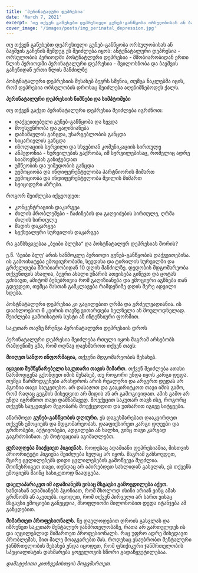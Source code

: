 ```yaml
---
title: 'პერინატალური დეპრესია'
date: 'March 7, 2021'
excerpt: 'თუ თქვენ გაწუხებთ დეპრესიული გუნებ-განწყობა ორსულობისას ან ბავშვის გაჩენის შემდეგ '
cover_image: '/images/posts/img_perinatal_depression.jpg'
---
```


თუ თქვენ გაწუხებთ დეპრესიული გუნებ-განწყობა ორსულობისას ან ბავშვის გაჩენის შემდეგ ეს შეიძლება იყოს:
ანტენატალური დეპრესია - ორსულობის პერიოდში
პოსტნატლური დეპრესია - მშობიარობიდან ერთი წლის პერიოდში
პერინატალური დეპრესია - შვილოსნობა და ბავშვის გაჩენიდან ერთი წლის მანძილზე

პოსტნატალური დეპრესიის შესახებ ბევრს სმენია, თუმცა ნაკლებმა იცის, რომ დეპრესია ორსულობის დროსაც შეიძლება აღენიშნებოდეს ქალს. 


**პერინატალური დეპრესიის ნიშნები და სიმპტომები**

თუ თქვენ გაქვთ პერინატალური დეპრესია შეიძლება იგრძნოთ:

-	დაქვეითებული გუნებ-განწყობა და სევდა
-	მოუსვენრობა და გაღიზიანება
-	დანაშაულის განცდა, უსარგებლობის განცდა
-	სიცარიელის განცდა
-	იზოლაციის სურვილი და სხვებთან კომუნიკაციის სირთულე
-	ანჰედონია - სურვილების გაქრობა, იმ სურვილებისაც, რომელიც ადრე სიამოვნებას განიჭებდათ
-	უმწეობის და უიმედობის განცდა
-	უემოციობა და ინდიფერენტულობა პარტნიორის მიმართ
-	უემოციობა და ინდიფერენტულობა შვილის მიმართ
-	სუიციდური აზრები.

როგორ შეიძლება იქცეოდეთ:

-	კონცენტრაციის დაკარგვა
-	ძილის პრობლემები - ჩაძინების და გაღვიძების სირთულე, ღრმა ძილის სირთულე
-	მადის დაკარგვა
-	სექსუალური სურვილის დაკარგვა

რა განსხვავებაა „ბეიბი ბლუსა“ და პოსტნატალურ დეპრესიას შორის?

ე.წ. ‘ბეიბი ბლუ’ არის ხანმოკლე პერიოდი გუნებ-განწყობის დაქვეითებისა. ის გამოიხატება ემოციურობაში, სევდასა და ტირილის სურვილში და გრძელდება მშობიარობიდან 10 დღის მანძილზე. დედობის მდგომარეობა თქვენთვის ახალია, ბევრი ახალი უნარის ათვისება გიწევთ და ცოტას გძინავთ, ამიტომ ბუნებრივია რომ გაღიზიანება და ემოციური აგზნება თან გდევდეთ, თუმცა მასთან გამკლავება რამდენიმე დღის მერე ადვილი ხდება. 

პოსტნატალური დეპრესია კი გაცილებით ღრმა და გრძელვადიანია. ის დაახლოებით 6 კვირის თავზე ვითარდება ნელნელა ან მოულოდნელად. შეიძლება გამოიხატოს სუსტი ან ინტენსიური ფორმით. 

საკუთარ თავზე ზრუნვა პერინატალური დეპრესიის დროს

პერინატალური დეპრესია შეიძლება რთული იყოს მაგრამ არსებობს რამდენიმე გზა, რომ ოდნავ დაეხმაროთ თქვენ თავს:

**მიიღეთ სანდო ინფორმაცია,** თქვენი მდგომარეობის შესახებ. 

**იყავით შემწყნარებელი საკუთარი თავის მიმართ.** თქვენ შეიძლება ათასი წარმოდგენა გქონდეთ იმის შესახებ, თუ როგორი უნდა იყოს კარგი დედა. თუმცა წარმოდგენები არასდროს არის რეალური და არცერთ დედას არ ჰგონია თავი საუკეთესო. 
არ დასაჯოთ და გააკირიტკოთ თავი იმის გამო, რომ რაღაც გეგმის მიხედვით არ მიდის ან არ გამოგივიდათ. ამის გამო არ უნდა იგრძნოთ თავი დამნაშავედ. მოექეცით საკუთარ თავს ისე, როგორც თქვენს საუკეთესო მეგობარს მოექცეოდით და უთხარით იგივე სიტყვები. 

აწარმოეთ **გუნებ-განწყობის დღიური.** ეს დაგეხმარებათ დააკვირდეთ თქვენს ემოციებს და მდგომარეობას. დააფიქსირეთ კარგი დღეები და გრძნობები, აქტივობები, ადგილები ან ხალხი, ვინც თავი კარგად გაგრძობინათ. ეს მოტივაციას აგიმაღლებთ. 

**ყურადღება მიაქციეთ ჰიგიენას.** 
როდესაც ადამიანი დეპრესიაშია, მისთვის პრიორიტეტი ჰიგიენა შეიძლება სულაც არ იყოს. მაგრამ გახსოვდეთ, მცირე ცვლილებებს დიდი ცვლილებების გამოწვევა შუეძლია. მოიწესრიგეთ თავი, თუნდაც არ აპირებდეთ სახლიდან გასვლას, ეს თქვენს ემოციებს მაინც სასიკეთოდ წაადგება. 

**დაელაპარაკეთ იმ ადამიანებს ვისაც მსგავსი გამოცდილება აქვთ.**
ხანდახან ადამიანებს ჰგონიათ, რომ მხოლოდ ისინი არიან ვინც ამას გრძნობს ან აკეთებს. იცოდეთ, რომ თქვენ პირველი არ ხართ ვისაც მსგავსი ემოციები განუცდია, მსოფლიოში მილონობით დედა იტანჯება ამ განცდებით.

**მიმართეთ პროფესიონალს.** ნუ დაელოდებით დროის გასვლას და იზრუნეთ საკუთარ მენტალურ ჯანმრთელობაზე, რათა არ გართულდეს ის და აუცილებლად მიმართეთ პროფესიონალს. რაც უფრო ადრე მიხედავთ პრობლემას, მით მალე მოაგვარებთ მას. როდესაც ვსაუბრობთ მენტალური ჯანმრთელობის შესახებ  უნდა იცოდეთ, რომ ფსიქიკური ჯანმრთელობის სპეციალისტის დახმარება ყოველთვის სწორი გადაწყვეტილებაა. 

_დამატებითი კითხვებისთვის მოგვმართეთ._

